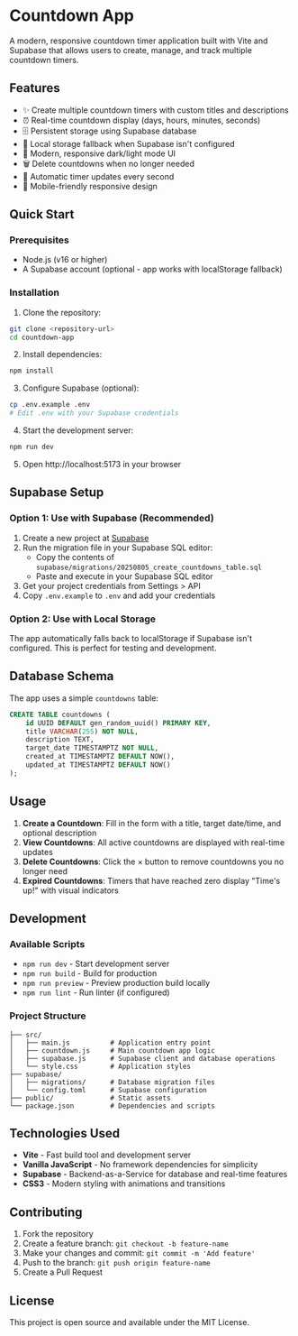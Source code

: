 # Countdown App

A modern, responsive countdown timer application built with Vite and Supabase that allows users to create, manage, and track multiple countdown timers.

## Features

- ✨ Create multiple countdown timers with custom titles and descriptions
- ⏰ Real-time countdown display (days, hours, minutes, seconds)
- 🗄️ Persistent storage using Supabase database
- 💾 Local storage fallback when Supabase isn't configured
- 🎨 Modern, responsive dark/light mode UI
- 🗑️ Delete countdowns when no longer needed
- 🔄 Automatic timer updates every second
- 📱 Mobile-friendly responsive design

## Quick Start

### Prerequisites
- Node.js (v16 or higher)
- A Supabase account (optional - app works with localStorage fallback)

### Installation

1. Clone the repository:
```bash
git clone <repository-url>
cd countdown-app
```

2. Install dependencies:
```bash
npm install
```

3. Configure Supabase (optional):
```bash
cp .env.example .env
# Edit .env with your Supabase credentials
```

4. Start the development server:
```bash
npm run dev
```

5. Open http://localhost:5173 in your browser

## Supabase Setup

### Option 1: Use with Supabase (Recommended)

1. Create a new project at [Supabase](https://supabase.com)
2. Run the migration file in your Supabase SQL editor:
   - Copy the contents of `supabase/migrations/20250805_create_countdowns_table.sql`
   - Paste and execute in your Supabase SQL editor
3. Get your project credentials from Settings > API
4. Copy `.env.example` to `.env` and add your credentials

### Option 2: Use with Local Storage

The app automatically falls back to localStorage if Supabase isn't configured. This is perfect for testing and development.

## Database Schema

The app uses a simple `countdowns` table:

```sql
CREATE TABLE countdowns (
    id UUID DEFAULT gen_random_uuid() PRIMARY KEY,
    title VARCHAR(255) NOT NULL,
    description TEXT,
    target_date TIMESTAMPTZ NOT NULL,
    created_at TIMESTAMPTZ DEFAULT NOW(),
    updated_at TIMESTAMPTZ DEFAULT NOW()
);
```

## Usage

1. **Create a Countdown**: Fill in the form with a title, target date/time, and optional description
2. **View Countdowns**: All active countdowns are displayed with real-time updates
3. **Delete Countdowns**: Click the × button to remove countdowns you no longer need
4. **Expired Countdowns**: Timers that have reached zero display "Time's up!" with visual indicators

## Development

### Available Scripts

- `npm run dev` - Start development server
- `npm run build` - Build for production
- `npm run preview` - Preview production build locally
- `npm run lint` - Run linter (if configured)

### Project Structure

```
├── src/
│   ├── main.js          # Application entry point
│   ├── countdown.js     # Main countdown app logic
│   ├── supabase.js      # Supabase client and database operations
│   └── style.css        # Application styles
├── supabase/
│   ├── migrations/      # Database migration files
│   └── config.toml      # Supabase configuration
├── public/              # Static assets
└── package.json         # Dependencies and scripts
```

## Technologies Used

- **Vite** - Fast build tool and development server
- **Vanilla JavaScript** - No framework dependencies for simplicity
- **Supabase** - Backend-as-a-Service for database and real-time features
- **CSS3** - Modern styling with animations and transitions

## Contributing

1. Fork the repository
2. Create a feature branch: `git checkout -b feature-name`
3. Make your changes and commit: `git commit -m 'Add feature'`
4. Push to the branch: `git push origin feature-name`
5. Create a Pull Request

## License

This project is open source and available under the MIT License.
